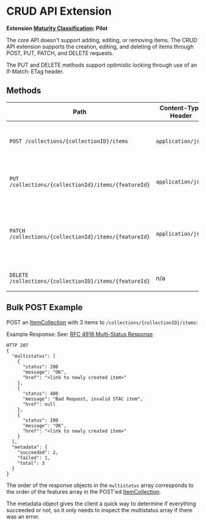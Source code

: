 # CRUD API Extension

**Extension [Maturity Classification](../../../extensions/README.md#extension-maturity): Pilot**

The core API doesn't support adding, editing, or removing items. The CRUD API extension supports the creation, editing, and deleting of items through POST, PUT, PATCH, and DELETE requests.

The PUT and DELETE methods support optimistic locking through use of an If-Match: ETag header.

## Methods

| Path                                                  | Content-Type Header | Description |
| ----------------------------------------------------- | ------------------- | ----------- |
| `POST /collections/{collectionID}/items`              | `application/json`  | Adds a new [Item](../item-spec/item-spec.md), or [ItemCollection](../item-spec/itemcollection-spec.md) to a collection. |
| `PUT /collections/{collectionId}/items/{featureId}`   | `application/json`  | Updates an existing item by ID using a complete item description. |
| `PATCH /collections/{collectionId}/items/{featureId}` | `application/json`  | Updates an existing item by ID using a partial item description, compliant with [RFC 7386](https://tools.ietf.org/html/rfc7386). |
| `DELETE /collections/{collectionID}/items/{featureId}`| n/a                 | Deletes an existing item by ID. |

## Bulk POST Example

POST an [ItemCollection](../item-spec/itemcollection-spec.md) with 3 items to `/collections/{collectionID}/items`:

Example Response:
See: [RFC 4918 Multi-Status Response](https://tools.ietf.org/html/rfc4918#section-13)
```
HTTP 207
{
  "multistatus": [
    {
      "status": 200
      "message": "OK",
      "href": "<link to newly created item>"
    },
    {
      "status": 400
      "message": "Bad Request, invalid STAC item",
      "href": null
    },
    {
      "status": 200
      "message": "OK",
      "href": "<link to newly created item>"
    }
  ],
  "metadata": {
    "succeeded": 2,
    "failed": 1,
    "total": 3
  }
}
```

The order of the response objects in the `multistatus` array corresponds to the order of the features array in the POST'ed [ItemCollection](../item-spec/itemcollection-spec.md).

The metadata object gives the client a quick way to determine if everything succeeded or not, so it only needs to inspect the multistatus array if there was an error.
